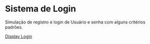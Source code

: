 # Sistema de Login

Simulação de registro e login de Usuário e senha com alguns critérios padrões.

<a href="https://ulissesh.github.io/login/" target="_blank">Display Login</a>

